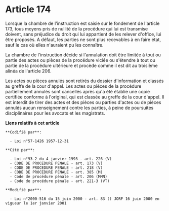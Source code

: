 # Article 174

Lorsque la chambre de l'instruction est saisie sur le fondement de l'article 173, tous moyens pris de nullité de la procédure
qui lui est transmise doivent, sans préjudice du droit qui lui appartient de les relever d'office, lui être proposés. A
défaut, les parties ne sont plus recevables à en faire état, sauf le cas où elles n'auraient pu les connaître.

La chambre de l'instruction décide si l'annulation doit être limitée à tout ou partie des actes ou pièces de la procédure
viciée ou s'étendre à tout ou partie de la procédure ultérieure et procède comme il est dit au troisième alinéa de l'article
206.

Les actes ou pièces annulés sont retirés du dossier d'information et classés au greffe de la cour d'appel. Les actes ou
pièces de la procédure partiellement annulés sont cancellés après qu'a été établie une copie certifiée conforme à l'original,
qui est classée au greffe de la cour d'appel. Il est interdit de tirer des actes et des pièces ou parties d'actes ou de
pièces annulés aucun renseignement contre les parties, à peine de poursuites disciplinaires pour les avocats et les
magistrats.

**Liens relatifs à cet article**

	**Codifié par**:

	  - Loi n°57-1426 1957-12-31

	**Cité par**:

	  - Loi n°93-2 du 4 janvier 1993 - art. 226 (V)
	  - CODE DE PROCEDURE PENALE - art. 173 (V)
	  - CODE DE PROCEDURE PENALE - art. 218 (V)
	  - CODE DE PROCEDURE PENALE - art. 385 (M)
	  - Code de procédure pénale - art. 206 (MMN)
	  - Code de procédure pénale - art. 221-3 (VT)

	**Modifié par**:

	  - Loi n°2000-516 du 15 juin 2000 - art. 83 () JORF 16 juin 2000 en vigueur le 1er janvier 2001
